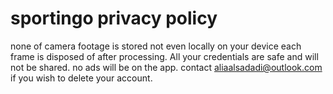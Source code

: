 # sportingo privacy policy

none of camera footage is stored not even locally on your device each frame is disposed of after processing. All your credentials are safe and will not be shared. no ads will be on the app.
contact aliaalsadadi@outlook.com if you wish to delete your account.
